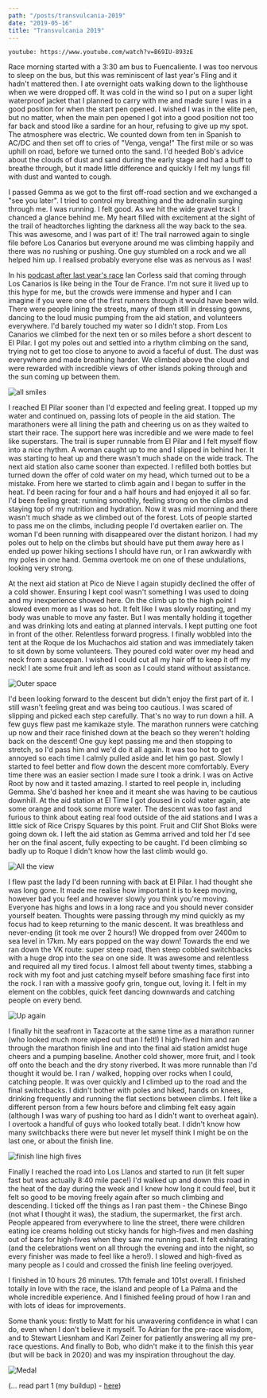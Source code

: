```yaml
---
path: "/posts/transvulcania-2019"
date: "2019-05-16"
title: "Transvulcania 2019"
---
```


`youtube: https://www.youtube.com/watch?v=B69IU-893zE`

<!-- end -->
Race morning started with a 3:30 am bus to Fuencaliente. I was too nervous to sleep on the bus, but this was reminiscent of last year's Fling and it hadn't mattered then. I ate overnight oats walking down to the lighthouse when we were dropped off. It was cold in the wind so I put on a super light waterproof jacket that I planned to carry with me and made sure I was in a good position for when the start pen opened. I wished I was in the elite pen, but no matter, when the main pen opened I got into a good position not too far back and stood like a sardine for an hour, refusing to give up my spot. The atmosphere was electric. We counted down from ten in Spanish to AC/DC and then set off to cries of "Venga, venga!" The first mile or so was uphill on road, before we turned onto the sand. I'd heeded Bob's advice about the clouds of dust and sand during the early stage and had a buff to breathe through, but it made little difference and quickly I felt my lungs fill with dust and wanted to cough.

I passed Gemma as we got to the first off-road section and we exchanged a "see you later". I tried to control my breathing and the adrenalin surging through me. I was running. I felt good. As we hit the wide gravel track I chanced a glance behind me. My heart filled with excitement at the sight of the trail of headtorches lighting the darkness all the way back to the sea. This was awesome, and I was part of it! The trail narrowed again to single file before Los Canarios but everyone around me was climbing happily and there was no rushing or pushing. One guy stumbled on a rock and we all helped him up. I realised probably everyone else was as nervous as I was!

In his [podcast after last year's race](https://iancorless.org/2018/05/24/episode-156-kelly-wolfe-brittany-peterson-and-alex-kurt/) Ian Corless said that coming through Los Canarios is like being in the Tour de France. I'm not sure it lived up to this hype for me, but the crowds were immense and hyper and I can imagine if you were one of the first runners through it would have been wild. There were people lining the streets, many of them still in dressing gowns, dancing to the loud music pumping from the aid station, and volunteers everywhere. I'd barely touched my water so I didn't stop. From Los Canarios we climbed for the next ten or so miles before a short descent to El Pilar. I got my poles out and settled into a rhythm climbing on the sand, trying not to get too close to anyone to avoid a faceful of dust. The dust was everywhere and made breathing harder. We climbed above the cloud and were rewarded with incredible views of other islands poking through and the sun coming up between them.

<div class="inline-image-left">
    <img src="../images/transvulcania-2019/smiles.jpg" alt="all smiles" />

I reached El Pilar sooner than I'd expected and feeling great. I topped up my water and continued on, passing lots of people in the aid station. The marathoners were all lining the path and cheering us on as they waited to start their race. The support here was incredible and we were made to feel like superstars. The trail is super runnable from El Pilar and I felt myself flow into a nice rhythm. A woman caught up to me and I slipped in behind her. It was starting to heat up and there wasn't much shade on the wide track. The next aid station also came sooner than expected. I refilled both bottles but turned down the offer of cold water on my head, which turned out to be a mistake. From here we started to climb again and I began to suffer in the heat. I'd been racing for four and a half hours and had enjoyed it all so far. I'd been feeling great: running smoothly, feeling strong on the climbs and  staying top of my nutrition and hydration. Now it was mid morning and there wasn't much shade as we climbed out of the forest. Lots of people started to pass me on the climbs, including people I'd overtaken earlier on. The woman I'd been running with disappeared over the distant horizon. I had my poles out to help on the climbs but should have put them away here as I ended up power hiking sections I should have run, or I ran awkwardly with my poles in one hand. Gemma overtook me on one of these undulations, looking very strong.

At the next aid station at Pico de Nieve I again stupidly declined the offer of a cold shower. Ensuring I kept cool wasn't something I was used to doing and my inexperience showed here. On the climb up to the high point I slowed even more as I was so hot. It felt like I was slowly roasting, and my body was unable to move any faster. But I was mentally holding it together and was drinking lots and eating at planned intervals. I kept putting one foot in front of the other. Relentless forward progress. I finally wobbled into the tent at the Roque de los Muchachos aid station and was immediately taken to sit down by some volunteers. They poured cold water over my head and neck from a saucepan. I wished I could cut all my hair off to keep it off my neck! I ate some fruit and left as soon as I could stand without assistance.

![Outer space](../images/transvulcania-2019/outer-space.jpg)

I'd been looking forward to the descent but didn't enjoy the first part of it. I still wasn't feeling great and was being too cautious. I was scared of slipping and picked each step carefully. That's no way to run down a hill. A few guys flew past me kamikaze style. The marathon runners were catching up now and their race finished down at the beach so they weren't holding back on the descent! One guy kept passing me and then stopping to stretch, so I'd pass him and we'd do it all again. It was too hot to get annoyed so each time I calmly pulled aside and let him go past. Slowly I started to feel better and flow down the descent more comfortably. Every time there was an easier section I made sure I took a drink. I was on Active Root by now and it tasted amazing. I started to reel people in, including Gemma. She'd bashed her knee and it meant she was having to be cautious downhill. At the aid station at El Time I got doused in cold water again, ate some orange and took some more water. The descent was too fast and furious to think about eating real food outside of the aid stations and I was a little sick of Rice Crispy Squares by this point. Fruit and Clif Shot Bloks were going down ok. I left the aid station as Gemma arrived and told her I'd see her on the final ascent, fully expecting to be caught. I'd been climbing so badly up to Roque I didn't know how the last climb would go.

![All the view](../images/transvulcania-2019/all-the-view.jpg)

I flew past the lady I'd been running with back at El Pilar. I had thought she was long gone. It made me realise how important it is to keep moving, however bad you feel and however slowly you think you're moving. Everyone has highs and lows in a long race and you should never consider yourself beaten. Thoughts were passing through my mind quickly as my focus had to keep returning to the manic descent. It was breathless and never-ending (it took me over 2 hours!) We dropped from over 2400m to sea level in 17km. My ears popped on the way down! Towards the end we ran down the VK route: super steep road, then steep cobbled switchbacks with a huge drop into the sea on one side. It was awesome and relentless and required all my tired focus. I almost fell about twenty times, stabbing a rock with my foot and just catching myself before smashing face first into the rock. I ran with a massive goofy grin, tongue out, loving it. I felt in my element on the cobbles, quick feet dancing downwards and catching people on every bend.

<div class="inline-image-right">
    <img src="../images/transvulcania-2019/back-up.jpg" alt="Up again" />
</div>

I finally hit the seafront in Tazacorte at the same time as a marathon runner (who looked much more wiped out than I felt!) I high-fived him and ran through the marathon finish line and into the final aid station amidst huge cheers and a pumping baseline. Another cold shower, more fruit, and I took off onto the beach and the dry stony riverbed. It was more runnable than I'd thought it would be. I ran / walked, hopping over rocks when I could, catching people. It was over quickly and I climbed up to the road and the final switchbacks. I didn't bother with poles and hiked, hands on knees, drinking frequently and running the flat sections between climbs. I felt like a different person from a few hours before and climbing felt easy again (although I was wary of pushing too hard as I didn't want to overheat again).  I overtook a handful of guys who looked totally beat. I didn't know how many switchbacks there were but never let myself think I might be on the last one, or about the finish line.

<div class="inline-image-left">
    <img src="../images/transvulcania-2019/high-fives.jpg" alt="finish line high fives" />
</div>

Finally I reached the road into Los Llanos and started to run (it felt super fast but was actually 8:40 mile pace!) I'd walked up and down this road in the heat of the day during the week and I knew how long it could feel, but it felt so good to be moving freely again after so much climbing and descending. I ticked off the things as I ran past them - the Chinese Bingo (not what I thought it was), the stadium, the supermarket, the first arch. People appeared from everywhere to line the street, there were children eating ice creams holding out sticky hands for high-fives and men dashing out of bars for high-fives when they saw me running past. It felt exhilarating (and the celebrations went on all through the evening and into the night, so every finisher was made to feel like a hero!). I slowed and high-fived as many people as I could and crossed the finish line feeling overjoyed.

I finished in 10 hours 26 minutes. 17th female and 101st overall. I finished totally in love with the race, the island and people of La Palma and the whole incredible experience. And I finished feeling proud of how I ran and with lots of ideas for improvements.

Some thank yous: firstly to Matt for his unwavering confidence in what I can do, even when I don't believe it myself. To Adrian for the pre-race wisdom, and to Stewart Liesnham and Karl Zeiner for patiently answering all my pre-race questions. And finally to Bob, who didn't make it to the finish this year (but will be back in 2020) and was my inspiration throughout the day.

![Medal](../images/transvulcania-2019/medal.jpg)

(... read part 1 (my buildup) - [here](https://powderach-running.blogspot.com/2019/05/transvulcania-2019-build-up.html))